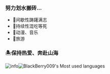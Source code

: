 ### 努力划水搬砖...

- 🗽间歇性踌躇满志
- 🍚持续性混吃等死
- 🎼动漫、音乐
- 🌁旅游

### 🏝保持热爱、奔赴山海

![info](https://github-readme-stats.vercel.app/api?username=BlackBerry009&show_icons=true&count_private=true&hide=prs&theme=default_repocard)![BlackBerry009's Most used languages](https://github-readme-stats.vercel.app/api/top-langs?username=BlackBerry009&layout=compact&theme=buefy&hide_border=true)



